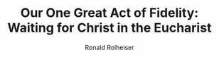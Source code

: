 ---
author: "Ronald Rolheiser"
title: "Our One Great Act of Fidelity: Waiting for Christ in the Eucharist"
publisher: "Image"
links:
  amazon: "https://www.amazon.com/Our-One-Great-Act-Fidelity/dp/0307887030"
authorCitation: "Rolheiser, R."
year: "2011"
---